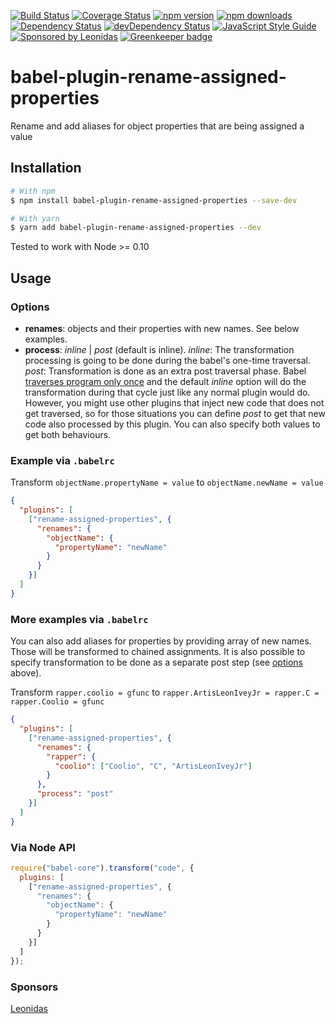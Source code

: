 [![Build Status](https://travis-ci.org/jamonkko/babel-plugin-rename-assigned-properties.svg?branch=master)](https://travis-ci.org/jamonkko/babel-plugin-rename-assigned-properties)
[![Coverage Status](https://coveralls.io/repos/github/jamonkko/babel-plugin-rename-assigned-properties/badge.svg?branch=master)](https://coveralls.io/github/jamonkko/babel-plugin-rename-assigned-properties?branch=master)
[![npm version](https://img.shields.io/npm/v/babel-plugin-rename-assigned-properties.svg?style=flat-square)](https://www.npmjs.com/package/babel-plugin-rename-assigned-properties)
[![npm downloads](https://img.shields.io/npm/dm/babel-plugin-rename-assigned-properties.svg?style=flat-square)](https://www.npmjs.com/package/babel-plugin-rename-assigned-properties)
[![Dependency Status](https://david-dm.org/jamonkko/babel-plugin-rename-assigned-properties.svg)](https://david-dm.org/jamonkko/babel-plugin-rename-assigned-properties)
[![devDependency Status](https://david-dm.org/jamonkko/babel-plugin-rename-assigned-properties/dev-status.svg)](https://david-dm.org/jamonkko/babel-plugin-rename-assigned-properties#info=devDependencies)
[![JavaScript Style Guide](https://img.shields.io/badge/code%20style-standard-brightgreen.svg)](http://standardjs.com/)
[![Sponsored by Leonidas](https://img.shields.io/badge/sponsored%20by-leonidas-389fc1.svg)](https://leonidasoy.fi/opensource)
[![Greenkeeper badge](https://badges.greenkeeper.io/jamonkko/babel-plugin-rename-assigned-properties.svg)](https://greenkeeper.io/)

# babel-plugin-rename-assigned-properties

Rename and add aliases for object properties that are being assigned a value

## Installation

```sh
# With npm
$ npm install babel-plugin-rename-assigned-properties --save-dev

# With yarn 
$ yarn add babel-plugin-rename-assigned-properties --dev
```

Tested to work with Node >= 0.10

## Usage

### Options
-  __renames__: objects and their properties with new names. See below examples.
-  __process__: _inline_ | _post_ (default is inline).
    _inline_: The transformation processing is going to be done during the babel's one-time traversal.
    _post_: Transformation is done as an extra post traversal phase.
    Babel [traverses program only once](https://github.com/thejameskyle/babel-handbook/blob/master/translations/en/plugin-handbook.md#toc-traversal) and the default _inline_ option will do the transformation during that cycle just like any normal plugin would do. However, you might use other plugins that inject new code that does not get traversed, so for those situations you can define _post_ to get that new code also processed by this plugin.
    You can also specify both values to get both behaviours.

### Example via `.babelrc`

Transform `objectName.propertyName = value` to `objectName.newName = value`

```json
{
  "plugins": [
    ["rename-assigned-properties", {
      "renames": {
        "objectName": {
          "propertyName": "newName"
        }
      }
    }]
  ]
}
```

### More examples via `.babelrc`

You can also add aliases for properties by providing array of new names. Those will be transformed to chained assignments.
It is also possible to specify transformation to be done as a separate post step (see [options](#options) above).

Transform `rapper.coolio = gfunc` to `rapper.ArtisLeonIveyJr = rapper.C = rapper.Coolio = gfunc`

```json
{
  "plugins": [
    ["rename-assigned-properties", {
      "renames": {
        "rapper": {
          "coolio": ["Coolio", "C", "ArtisLeonIveyJr"]
        }
      },
      "process": "post"
    }]
  ]
}
```

### Via Node API

```javascript
require("babel-core").transform("code", {
  plugins: [
    ["rename-assigned-properties", {
      "renames": {
        "objectName": {
          "propertyName": "newName"
        }
      }
    }]
  ]
});
```

### Sponsors

[Leonidas](https://leonidasoy.fi/opensource)

